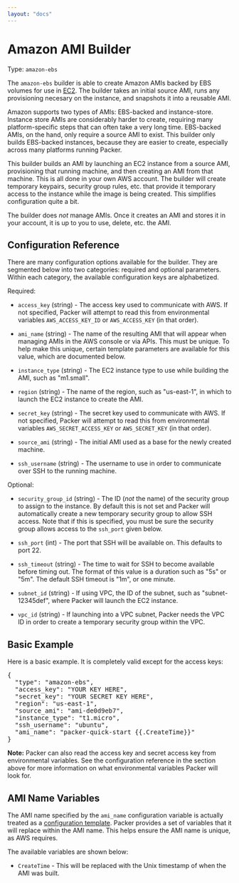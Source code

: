 ```yaml
---
layout: "docs"
---
```


# Amazon AMI Builder

Type: `amazon-ebs`

The `amazon-ebs` builder is able to create Amazon AMIs backed by EBS
volumes for use in [EC2](http://aws.amazon.com/ec2/). The builder takes
an initial source AMI, runs any provisioning necesary on the instance,
and snapshots it into a reusable AMI.

Amazon supports two types of AMIs: EBS-backed and instance-store. Instance
store AMIs are considerably harder to create, requiring many platform-specific
steps that can often take a very long time. EBS-backed AMIs, on the hand,
only require a source AMI to exist. This builder only builds EBS-backed
instances, because they are easier to create, especially across many
platforms running Packer.

This builder builds an AMI by launching an EC2 instance from a source AMI,
provisioning that running machine, and then creating an AMI from that machine.
This is all done in your own AWS account. The builder will create temporary
keypairs, security group rules, etc. that provide it temporary access to
the instance while the image is being created. This simplifies configuration
quite a bit.

The builder does _not_ manage AMIs. Once it creates an AMI and stores it
in your account, it is up to you to use, delete, etc. the AMI.

## Configuration Reference

There are many configuration options available for the builder. They are
segmented below into two categories: required and optional parameters. Within
each category, the available configuration keys are alphabetized.

Required:

* `access_key` (string) - The access key used to communicate with AWS.
  If not specified, Packer will attempt to read this from environmental
  variables `AWS_ACCESS_KEY_ID` or `AWS_ACCESS_KEY` (in that order).

* `ami_name` (string) - The name of the resulting AMI that will appear
  when managing AMIs in the AWS console or via APIs. This must be unique.
  To help make this unique, certain template parameters are available for
  this value, which are documented below.

* `instance_type` (string) - The EC2 instance type to use while building
  the AMI, such as "m1.small".

* `region` (string) - The name of the region, such as "us-east-1", in which
  to launch the EC2 instance to create the AMI.

* `secret_key` (string) - The secret key used to communicate with AWS.
  If not specified, Packer will attempt to read this from environmental
  variables `AWS_SECRET_ACCESS_KEY` or `AWS_SECRET_KEY` (in that order).

* `source_ami` (string) - The initial AMI used as a base for the newly
  created machine.

* `ssh_username` (string) - The username to use in order to communicate
  over SSH to the running machine.

Optional:

* `security_group_id` (string) - The ID (_not_ the name) of the security
  group to assign to the instance. By default this is not set and Packer
  will automatically create a new temporary security group to allow SSH
  access. Note that if this is specified, you must be sure the security
  group allows access to the `ssh_port` given below.

* `ssh_port` (int) - The port that SSH will be available on. This defaults
  to port 22.

* `ssh_timeout` (string) - The time to wait for SSH to become available
  before timing out. The format of this value is a duration such as "5s"
  or "5m". The default SSH timeout is "1m", or one minute.

* `subnet_id` (string) - If using VPC, the ID of the subnet, such as
  "subnet-12345def", where Packer will launch the EC2 instance.

* `vpc_id` (string) - If launching into a VPC subnet, Packer needs the
  VPC ID in order to create a temporary security group within the VPC.

## Basic Example

Here is a basic example. It is completely valid except for the access keys:

<pre class="prettyprint">
{
  "type": "amazon-ebs",
  "access_key": "YOUR KEY HERE",
  "secret_key": "YOUR SECRET KEY HERE",
  "region": "us-east-1",
  "source_ami": "ami-de0d9eb7",
  "instance_type": "t1.micro",
  "ssh_username": "ubuntu",
  "ami_name": "packer-quick-start {{.CreateTime}}"
}
</pre>

<div class="alert alert-block alert-info">
<strong>Note:</strong> Packer can also read the access key and secret
access key from environmental variables. See the configuration reference in
the section above for more information on what environmental variables Packer
will look for.
</div>

## AMI Name Variables

The AMI name specified by the `ami_name` configuration variable is actually
treated as a [configuration template](/docs/templates/configuration-templates.html).
Packer provides a set of variables that it will replace
within the AMI name. This helps ensure the AMI name is unique, as AWS requires.

The available variables are shown below:

* `CreateTime` - This will be replaced with the Unix timestamp of when
  the AMI was built.

